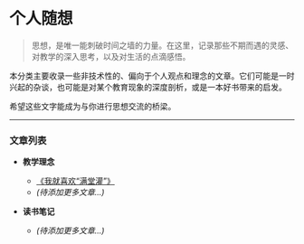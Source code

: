 # 个人随想

> 思想，是唯一能刺破时间之墙的力量。在这里，记录那些不期而遇的灵感、对教学的深入思考，以及对生活的点滴感悟。

本分类主要收录一些非技术性的、偏向于个人观点和理念的文章。它们可能是一时兴起的杂谈，也可能是对某个教育现象的深度剖析，或是一本好书带来的启发。

希望这些文字能成为与你进行思想交流的桥梁。

---

###  文章列表

-   **教学理念**
    -   [《我就喜欢“满堂灌”》](./cramming-style-teaching.md)
    -   *(待添加更多文章...)*

-   **读书笔记**
    -   *(待添加更多文章...)*